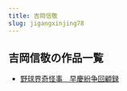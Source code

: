 ```yaml
---
title: 吉岡信敬
slug: jigangxinjing78
---
```


## 吉岡信敬の作品一覧

- [野球界奇怪事　早慶紛争回顧録](yeqiujieqiguaishizaoqingfenzhenghuigulu5d)
